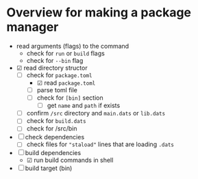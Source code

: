 # Overview for making a package manager

- read arguments (flags) to the command
    - check for `run` or `build` flags
    - check for `--bin` flag
- ☑ read directory structor
    - ☐ check for `package.toml` 
        - ☑ read `package.toml` 
        - ☐ parse toml file
        - ☐ check for `[bin]` section
            - ☐ get `name` and `path` if exists
    - ☐ confirm `/src` directory and `main.dats` or `lib.dats`
    - ☐ check for `build.dats`
    - ☐ check for /src/bin
- ☐ check dependencies
    - ☐ check files for `"staload"` lines that are loading `.dats`
- ☐ build dependencies
    - ☑  run build commands in shell
- ☐ build target (bin)

